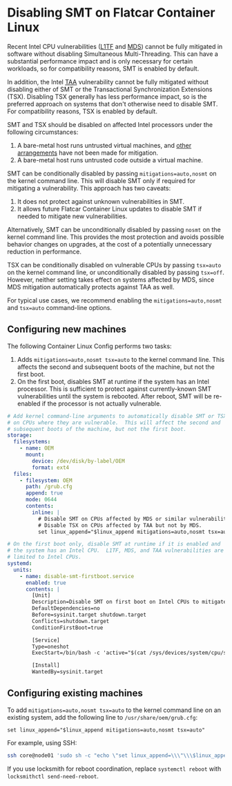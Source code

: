 # Disabling SMT on Flatcar Container Linux

Recent Intel CPU vulnerabilities ([L1TF] and [MDS]) cannot be fully mitigated in software without disabling Simultaneous Multi-Threading. This can have a substantial performance impact and is only necessary for certain workloads, so for compatibility reasons, SMT is enabled by default.

In addition, the Intel [TAA] vulnerability cannot be fully mitigated without disabling either of SMT or the Transactional Synchronization Extensions (TSX). Disabling TSX generally has less performance impact, so is the preferred approach on systems that don't otherwise need to disable SMT. For compatibility reasons, TSX is enabled by default.

SMT and TSX should be disabled on affected Intel processors under the following circumstances:
1. A bare-metal host runs untrusted virtual machines, and [other arrangements][l1tf-mitigation] have not been made for mitigation.
2. A bare-metal host runs untrusted code outside a virtual machine.

SMT can be conditionally disabled by passing `mitigations=auto,nosmt` on the kernel command line. This will disable SMT only if required for mitigating a vulnerability. This approach has two caveats:
1. It does not protect against unknown vulnerabilities in SMT.
2. It allows future Flatcar Container Linux updates to disable SMT if needed to mitigate new vulnerabilities.

Alternatively, SMT can be unconditionally disabled by passing `nosmt` on the kernel command line. This provides the most protection and avoids possible behavior changes on upgrades, at the cost of a potentially unnecessary reduction in performance.

TSX can be conditionally disabled on vulnerable CPUs by passing `tsx=auto` on the kernel command line, or unconditionally disabled by passing `tsx=off`. However, neither setting takes effect on systems affected by MDS, since MDS mitigation automatically protects against TAA as well.

For typical use cases, we recommend enabling the `mitigations=auto,nosmt` and `tsx=auto` command-line options.

[L1TF]: https://www.kernel.org/doc/html/latest/admin-guide/hw-vuln/l1tf.html
[l1tf-mitigation]: https://www.kernel.org/doc/html/latest/admin-guide/hw-vuln/l1tf.html#mitigation-selection-guide
[MDS]: https://www.kernel.org/doc/html/latest/admin-guide/hw-vuln/mds.html
[TAA]: https://www.kernel.org/doc/html/latest/admin-guide/hw-vuln/tsx_async_abort.html

## Configuring new machines

The following Container Linux Config performs two tasks:

1. Adds `mitigations=auto,nosmt tsx=auto` to the kernel command line. This affects the second and subsequent boots of the machine, but not the first boot.
2. On the first boot, disables SMT at runtime if the system has an Intel processor. This is sufficient to protect against currently-known SMT vulnerabilities until the system is rebooted. After reboot, SMT will be re-enabled if the processor is not actually vulnerable.

```yaml container-linux-config
# Add kernel command-line arguments to automatically disable SMT or TSX
# on CPUs where they are vulnerable.  This will affect the second and
# subsequent boots of the machine, but not the first boot.
storage:
  filesystems:
    - name: OEM
      mount:
        device: /dev/disk/by-label/OEM
        format: ext4
  files:
    - filesystem: OEM
      path: /grub.cfg
      append: true
      mode: 0644
      contents:
        inline: |
          # Disable SMT on CPUs affected by MDS or similar vulnerabilities.
          # Disable TSX on CPUs affected by TAA but not by MDS.
          set linux_append="$linux_append mitigations=auto,nosmt tsx=auto"

# On the first boot only, disable SMT at runtime if it is enabled and
# the system has an Intel CPU.  L1TF, MDS, and TAA vulnerabilities are
# limited to Intel CPUs.
systemd:
  units:
    - name: disable-smt-firstboot.service
      enabled: true
      contents: |
        [Unit]
        Description=Disable SMT on first boot on Intel CPUs to mitigate MDS
        DefaultDependencies=no
        Before=sysinit.target shutdown.target
        Conflicts=shutdown.target
        ConditionFirstBoot=true

        [Service]
        Type=oneshot
        ExecStart=/bin/bash -c 'active="$(cat /sys/devices/system/cpu/smt/active)" && if [[ "$active" != 0 ]] && grep -q "vendor_id.*GenuineIntel" /proc/cpuinfo; then echo "Disabling SMT." && echo off > /sys/devices/system/cpu/smt/control; fi'

        [Install]
        WantedBy=sysinit.target
```

## Configuring existing machines

To add `mitigations=auto,nosmt tsx=auto` to the kernel command line on an existing system, add the following line to `/usr/share/oem/grub.cfg`:

```
set linux_append="$linux_append mitigations=auto,nosmt tsx=auto"
```

For example, using SSH:

```sh
ssh core@node01 'sudo sh -c "echo \"set linux_append=\\\"\\\$linux_append mitigations=auto,nosmt tsx=auto\\\"\" >> /usr/share/oem/grub.cfg && systemctl reboot"'
```

If you use locksmith for reboot coordination, replace `systemctl reboot` with `locksmithctl send-need-reboot`.
